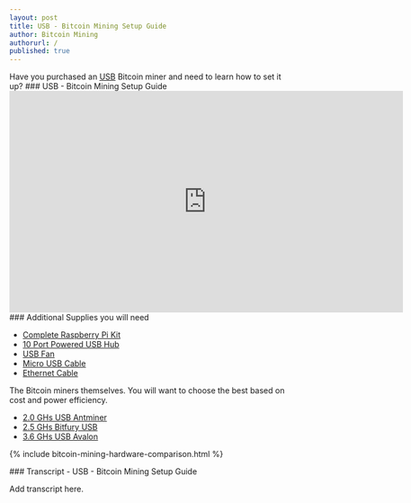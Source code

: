 ```yaml
---
layout: post
title: USB - Bitcoin Mining Setup Guide
author: Bitcoin Mining
authorurl: /
published: true
---
```



<p>Have you purchased an <a href="http://www.runtogold.com/2ghsbitfuryusbbitcoinminer">USB</a> Bitcoin miner and need to learn how to set it up?
### USB - Bitcoin Mining Setup Guide
<iframe width="700" height="394" src="https://www.youtube.com/embed/fJSITD0sPVY" frameborder="0" allowfullscreen></iframe>
### Additional Supplies you will need
<ul><li><a href="http://www.runtogold.com/raspberrypi2">Complete Raspberry Pi Kit</a></li>
<li><a href="http://www.runtogold.com/10portusbhub">10 Port Powered USB Hub</a></li>
<li><a href="http://www.runtogold.com/usbfan">USB Fan</a></li>
<li><a href="http://www.runtogold.com/microusbcable">Micro USB Cable</a></li> 
<li><a href="http://www.runtogold.com/ethernetcable">Ethernet Cable</a></li></ul>
<p>The Bitcoin miners themselves. You will want to choose the best based on cost and power efficiency.
<ul><li><a href="http://www.runtogold.com/2ghsantminerusb">2.0 GHs USB Antminer</a></li>
<li><a href="http://www.runtogold.com/2ghsbitfuryusbbitcoinminer">2.5 GHs Bitfury USB</a></li>
<li><a href="http://www.runtogold.com/36avalonusbbitcoinminer">3.6 GHs USB Avalon</a></li></ul>
<p>
{% include bitcoin-mining-hardware-comparison.html %}
<p>
### Transcript - USB - Bitcoin Mining Setup Guide
<p>Add transcript here.